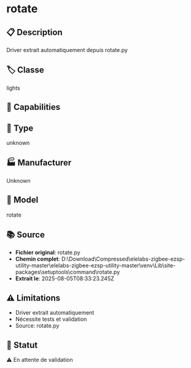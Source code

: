 # rotate

## 📋 Description
Driver extrait automatiquement depuis rotate.py

## 🏷️ Classe
lights

## 🔧 Capabilities


## 📡 Type
unknown

## 🏭 Manufacturer
Unknown

## 📱 Model
rotate

## 📚 Source
- **Fichier original**: rotate.py
- **Chemin complet**: D:\Download\Compressed\elelabs-zigbee-ezsp-utility-master\elelabs-zigbee-ezsp-utility-master\venv\Lib\site-packages\setuptools\command\rotate.py
- **Extrait le**: 2025-08-05T08:33:23.245Z

## ⚠️ Limitations
- Driver extrait automatiquement
- Nécessite tests et validation
- Source: rotate.py

## 🚀 Statut
⚠️ En attente de validation
